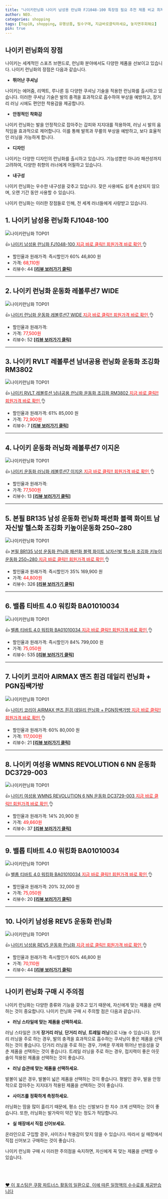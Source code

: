 ```yaml
---
title: "나이키런닝화 나이키 남성용 런닝화 FJ1048-100 특장점 필요 추천 제품 비교 최저 가격 비교 장점 구매 후기 구매평"
author: NEO.
categories: shopping
tags: [Top10, shopping, 유행상품, 필수구매, 지금바로클릭하세요, 놓치면후회해요]
pin: true
---
```

## 나이키 런닝화의 장점

나이키는 세계적인 스포츠 브랜드로, 런닝화 분야에서도 다양한 제품을 선보이고 있습니다. 나이키 런닝화의 장점은 다음과 같습니다.

* **뛰어난 쿠셔닝**

나이키는 에어줌, 리액트, 루나론 등 다양한 쿠셔닝 기술을 적용한 런닝화를 출시하고 있습니다. 이러한 쿠셔닝 기술은 발의 충격을 효과적으로 흡수하여 부상을 예방하고, 장거리 러닝 시에도 편안한 착용감을 제공합니다.

* **안정적인 착화감**

나이키 런닝화는 발을 안정적으로 잡아주는 갑피와 지지대를 적용하여, 러닝 시 발의 움직임을 효과적으로 제어합니다. 이를 통해 발목과 무릎의 부상을 예방하고, 보다 효율적인 러닝을 가능하게 합니다.

* **디자인**

나이키는 다양한 디자인의 런닝화를 출시하고 있습니다. 기능성뿐만 아니라 패션성까지 고려하여, 다양한 취향의 러너에게 어필하고 있습니다.

* **내구성**

나이키 런닝화는 우수한 내구성을 갖추고 있습니다. 잦은 사용에도 쉽게 손상되지 않으며, 오랜 기간 동안 사용할 수 있습니다.

나이키 런닝화는 이러한 장점들로 인해, 전 세계 러너들에게 사랑받고 있습니다.

   

## 1. 나이키 남성용 런닝화 FJ1048-100

![나이키런닝화 TOP01](https://thumbnail10.coupangcdn.com/thumbnails/remote/490x490ex/image/vendor_inventory/02e5/7ce29fb62a66c1519963fe6fa242b4779cb8e5cd5d9d66c4c143065f50dd.JPG)


👍 [나이키 남성용 런닝화 FJ1048-100 <font color=red> 지금 바로 클릭!! 회원가격 바로 확인 </font> ](https://link.coupang.com/re/AFFSDP?lptag=AF3617701&subid=GithubCoopas&pageKey=7523333986&traceid=V0-153&itemId=19736527420&vendorItemId=86840327791) 👌 


- 할인율과 원래가격: 즉시할인가 60%  46,800   원
- 가격: <span style='color:red'>68,110원</span>
- 리뷰수: 44  [**[리뷰 보러가기 클릭]**](https://link.coupang.com/re/AFFSDP?lptag=AF3617701&subid=GithubCoopas&pageKey=7523333986&traceid=V0-153&itemId=19736527420&vendorItemId=86840327791)

---


   

## 2. 나이키 런닝화 운동화 레볼루션7 WIDE

![나이키런닝화 TOP01](https://thumbnail8.coupangcdn.com/thumbnails/remote/490x490ex/image/vendor_inventory/d8de/fcb1582cdd3c45a632d9132369b6ca92dc10f105b08f01806a133fcbc34e.jpg)


👍 [나이키 런닝화 운동화 레볼루션7 WIDE <font color=red> 지금 바로 클릭!! 회원가격 바로 확인 </font> ](https://link.coupang.com/re/AFFSDP?lptag=AF3617701&subid=GithubCoopas&pageKey=7708701007&traceid=V0-153&itemId=20658162340&vendorItemId=87731013274) 👌 


- 할인율과 원래가격: 
- 가격: <span style='color:red'>77,500원</span>
- 리뷰수: 52  [**[리뷰 보러가기 클릭]**](https://link.coupang.com/re/AFFSDP?lptag=AF3617701&subid=GithubCoopas&pageKey=7708701007&traceid=V0-153&itemId=20658162340&vendorItemId=87731013274)

---


   

## 3. 나이키 RVLT 레볼루션 남녀공용 런닝화 운동화 조깅화 RM3802

![나이키런닝화 TOP01](https://thumbnail8.coupangcdn.com/thumbnails/remote/490x490ex/image/vendor_inventory/725c/7f0dbe35c5ed9777b34b9e21125624aa3d27fdc12549d5e6943fd1789ce3.png)


👍 [나이키 RVLT 레볼루션 남녀공용 런닝화 운동화 조깅화 RM3802 <font color=red> 지금 바로 클릭!! 회원가격 바로 확인 </font> ](https://link.coupang.com/re/AFFSDP?lptag=AF3617701&subid=GithubCoopas&pageKey=7664949151&traceid=V0-153&itemId=20430553741&vendorItemId=87511705184) 👌 


- 할인율과 원래가격: 61%  85,000   원
- 가격: <span style='color:red'>72,900원</span>
- 리뷰수: 7  [**[리뷰 보러가기 클릭]**](https://link.coupang.com/re/AFFSDP?lptag=AF3617701&subid=GithubCoopas&pageKey=7664949151&traceid=V0-153&itemId=20430553741&vendorItemId=87511705184)

---


   

## 4. 나이키 운동화 러닝화 레볼루션7 이지온

![나이키런닝화 TOP01](https://thumbnail8.coupangcdn.com/thumbnails/remote/490x490ex/image/vendor_inventory/bf78/90566bade7f4ae4f917359416fedd50444db3dbcfaf5cd649833898b2e02.jpg)


👍 [나이키 운동화 러닝화 레볼루션7 이지온 <font color=red> 지금 바로 클릭!! 회원가격 바로 확인 </font> ](https://link.coupang.com/re/AFFSDP?lptag=AF3617701&subid=GithubCoopas&pageKey=7665337216&traceid=V0-153&itemId=20432627127&vendorItemId=87513618951) 👌 


- 할인율과 원래가격: 
- 가격: <span style='color:red'>77,500원</span>
- 리뷰수: 13  [**[리뷰 보러가기 클릭]**](https://link.coupang.com/re/AFFSDP?lptag=AF3617701&subid=GithubCoopas&pageKey=7665337216&traceid=V0-153&itemId=20432627127&vendorItemId=87513618951)

---


   

## 5. 본필 BR135 남성 운동화 런닝화 패션화 블랙 화이트 남자신발 헬스화 조깅화 키높이운동화 250~280

![나이키런닝화 TOP01](https://thumbnail9.coupangcdn.com/thumbnails/remote/490x490ex/image/vendor_inventory/b3eb/8e0872262128c4b1127f982aa066e899d699fa3a3331f341aab5cc76034c.jpg)


👍 [본필 BR135 남성 운동화 런닝화 패션화 블랙 화이트 남자신발 헬스화 조깅화 키높이운동화 250~280 <font color=red> 지금 바로 클릭!! 회원가격 바로 확인 </font> ](https://link.coupang.com/re/AFFSDP?lptag=AF3617701&subid=GithubCoopas&pageKey=7281331701&traceid=V0-153&itemId=18590763794&vendorItemId=74834964518) 👌 


- 할인율과 원래가격: 즉시할인가 35%  169,900   원
- 가격: <span style='color:red'>44,800원</span>
- 리뷰수: 326  [**[리뷰 보러가기 클릭]**](https://link.coupang.com/re/AFFSDP?lptag=AF3617701&subid=GithubCoopas&pageKey=7281331701&traceid=V0-153&itemId=18590763794&vendorItemId=74834964518)

---


   

## 6. 밸롭 티바트 4.0 워킹화 BA01010034

![나이키런닝화 TOP01](https://thumbnail6.coupangcdn.com/thumbnails/remote/490x490ex/image/retail/images/2023/04/18/11/5/f6540fd4-4e27-4da9-bd92-f6c0de7c1e57.jpg)


👍 [밸롭 티바트 4.0 워킹화 BA01010034 <font color=red> 지금 바로 클릭!! 회원가격 바로 확인 </font> ](https://link.coupang.com/re/AFFSDP?lptag=AF3617701&subid=GithubCoopas&pageKey=7276329566&traceid=V0-153&itemId=18568268507&vendorItemId=85705518805) 👌 


- 할인율과 원래가격: 즉시할인가 84%  799,000   원
- 가격: <span style='color:red'>75,050원</span>
- 리뷰수: 535  [**[리뷰 보러가기 클릭]**](https://link.coupang.com/re/AFFSDP?lptag=AF3617701&subid=GithubCoopas&pageKey=7276329566&traceid=V0-153&itemId=18568268507&vendorItemId=85705518805)

---


   

## 7. 나이키 코리아 AIRMAX 맨즈 흰검 데일리 런닝화 + PGN짐쌕가방

![나이키런닝화 TOP01](https://thumbnail8.coupangcdn.com/thumbnails/remote/490x490ex/image/vendor_inventory/52af/0fded505f36b0d523d5b4ada8920620a7525c966ff2d49cdd7f2a2e1d962.jpg)


👍 [나이키 코리아 AIRMAX 맨즈 흰검 데일리 런닝화 + PGN짐쌕가방 <font color=red> 지금 바로 클릭!! 회원가격 바로 확인 </font> ](https://link.coupang.com/re/AFFSDP?lptag=AF3617701&subid=GithubCoopas&pageKey=7650548290&traceid=V0-153&itemId=20354932006&vendorItemId=87439196497) 👌 


- 할인율과 원래가격: 60%  80,000   원
- 가격: <span style='color:red'>117,000원</span>
- 리뷰수: 21  [**[리뷰 보러가기 클릭]**](https://link.coupang.com/re/AFFSDP?lptag=AF3617701&subid=GithubCoopas&pageKey=7650548290&traceid=V0-153&itemId=20354932006&vendorItemId=87439196497)

---


   

## 8. 나이키 여성용 WMNS REVOLUTION 6 NN 운동화 DC3729-003

![나이키런닝화 TOP01](https://thumbnail9.coupangcdn.com/thumbnails/remote/490x490ex/image/vendor_inventory/9298/37ba1985d031c8c214336c018d976b272f42af91fff53eba9d53d1701011.png)


👍 [나이키 여성용 WMNS REVOLUTION 6 NN 운동화 DC3729-003 <font color=red> 지금 바로 클릭!! 회원가격 바로 확인 </font> ](https://link.coupang.com/re/AFFSDP?lptag=AF3617701&subid=GithubCoopas&pageKey=7335170963&traceid=V0-153&itemId=18840529561&vendorItemId=87909465240) 👌 


- 할인율과 원래가격: 14%  20,900   원
- 가격: <span style='color:red'>49,660원</span>
- 리뷰수: 37  [**[리뷰 보러가기 클릭]**](https://link.coupang.com/re/AFFSDP?lptag=AF3617701&subid=GithubCoopas&pageKey=7335170963&traceid=V0-153&itemId=18840529561&vendorItemId=87909465240)

---


   

## 9. 밸롭 티바트 4.0 워킹화 BA01010034

![나이키런닝화 TOP01](https://thumbnail10.coupangcdn.com/thumbnails/remote/490x490ex/image/retail/images/2023/04/18/11/2/265244e9-c1da-4633-8318-1192bf4e3ee6.jpg)


👍 [밸롭 티바트 4.0 워킹화 BA01010034 <font color=red> 지금 바로 클릭!! 회원가격 바로 확인 </font> ](https://link.coupang.com/re/AFFSDP?lptag=AF3617701&subid=GithubCoopas&pageKey=7276329566&traceid=V0-153&itemId=18568268489&vendorItemId=85705518658) 👌 


- 할인율과 원래가격: 20%  32,000   원
- 가격: <span style='color:red'>75,050원</span>
- 리뷰수: 20  [**[리뷰 보러가기 클릭]**](https://link.coupang.com/re/AFFSDP?lptag=AF3617701&subid=GithubCoopas&pageKey=7276329566&traceid=V0-153&itemId=18568268489&vendorItemId=85705518658)

---


   

## 10. 나이키 남성용 REV5 운동화 런닝화

![나이키런닝화 TOP01](https://thumbnail6.coupangcdn.com/thumbnails/remote/490x490ex/image/vendor_inventory/d519/51ec489d88cdc1a44f2ec40f77c068f8231c6b0de64c59d75c480931cc27.jpg)


👍 [나이키 남성용 REV5 운동화 런닝화 <font color=red> 지금 바로 클릭!! 회원가격 바로 확인 </font> ](https://link.coupang.com/re/AFFSDP?lptag=AF3617701&subid=GithubCoopas&pageKey=4790782302&traceid=V0-153&itemId=6138609949&vendorItemId=79370180476) 👌 


- 할인율과 원래가격: 즉시할인가 60%  46,800   원
- 가격: <span style='color:red'>70,110원</span>
- 리뷰수: 44  [**[리뷰 보러가기 클릭]**](https://link.coupang.com/re/AFFSDP?lptag=AF3617701&subid=GithubCoopas&pageKey=4790782302&traceid=V0-153&itemId=6138609949&vendorItemId=79370180476)

---
## 나이키 런닝화 구매 시 주의점

나이키 런닝화는 다양한 종류와 기능을 갖추고 있기 때문에, 자신에게 맞는 제품을 선택하는 것이 중요합니다. 나이키 런닝화 구매 시 주의할 점은 다음과 같습니다.

* **러닝 스타일에 맞는 제품을 선택하세요.**

러닝 스타일은 크게 **장거리 러닝**, **단거리 러닝**, **트레일 러닝**으로 나눌 수 있습니다. 장거리 러닝을 주로 하는 경우, 발의 충격을 효과적으로 흡수하는 쿠셔닝이 좋은 제품을 선택하는 것이 좋습니다. 단거리 러닝을 주로 하는 경우, 가벼운 무게와 뛰어난 반응성을 갖춘 제품을 선택하는 것이 좋습니다. 트레일 러닝을 주로 하는 경우, 접지력이 좋은 아웃솔이 적용된 제품을 선택하는 것이 좋습니다.

* **러닝 습관에 맞는 제품을 선택하세요.**

발볼이 넓은 경우, 발볼이 넓은 제품을 선택하는 것이 좋습니다. 평발인 경우, 발을 안정적으로 잡아주는 지지대가 적용된 제품을 선택하는 것이 좋습니다.

* **사이즈를 정확하게 측정하세요.**

러닝화는 땀을 많이 흘리기 때문에, 평소 신는 신발보다 한 치수 크게 선택하는 것이 좋습니다. 또한, 러닝화는 발가락이 약간 닿는 정도가 적당합니다.

* **실 매장에서 직접 신어보세요.**

온라인으로 구입할 경우, 사이즈나 착용감이 맞지 않을 수 있습니다. 따라서 실 매장에서 직접 신어보고 구매하는 것이 좋습니다.

나이키 런닝화 구매 시 이러한 주의점을 숙지하면, 자신에게 꼭 맞는 제품을 선택할 수 있습니다.<br><br><br><br><br> [ ❤  이 포스팅은 쿠팡 파트너스 활동의 일환으로, 이에 따른 일정액의 수수료를 제공받습니다](https://link.coupang.com/a/bcEFyh)